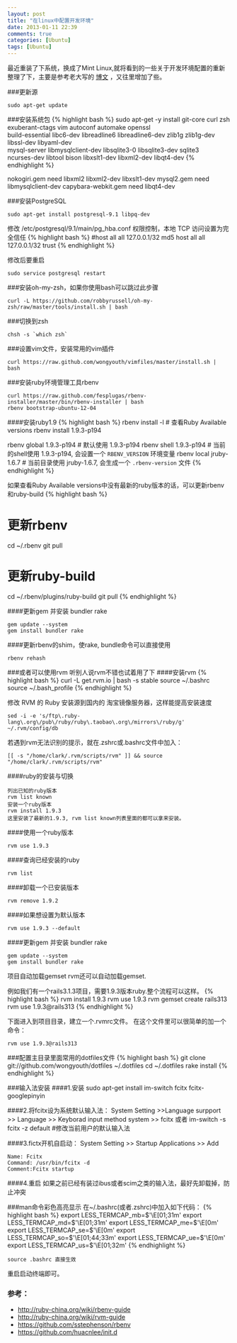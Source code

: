 ```yaml
---
layout: post
title: "在linux中配置开发环境"
date: 2013-01-11 22:39
comments: true
categories: [Ubuntu]
tags: [Ubuntu]
---
```


最近重装了下系统，换成了Mint Linux,就将看到的一些关于开发环境配置的重新整理了下，主要是参考老大写的
<a href="http://wongyouth.github.com/blog/2012/06/20/setup-new-ubuntu-environment/">博文</a>
，又往里增加了些。

###更新源

    sudo apt-get update

###安装系统包
{% highlight bash %}
sudo apt-get -y install git-core curl zsh exuberant-ctags vim autoconf automake openssl \
  build-essential libc6-dev libreadline6 libreadline6-dev zlib1g zlib1g-dev libssl-dev libyaml-dev \
  mysql-server libmysqlclient-dev libsqlite3-0 libsqlite3-dev sqlite3 \
  ncurses-dev libtool bison libxslt1-dev libxml2-dev libqt4-dev
{% endhighlight %}

nokogiri.gem need libxml2 libxml2-dev libxslt1-dev mysql2.gem need libmysqlclient-dev capybara-webkit.gem need libqt4-dev

###安装PostgreSQL

    sudo apt-get install postgresql-9.1 libpq-dev

修改 /etc/postgresql/9.1/main/pg_hba.conf 权限控制，本地 TCP 访问设置为完全信任
{% highlight bash %}
#host    all             all             127.0.0.1/32            md5
host    all             all             127.0.0.1/32            trust
{% endhighlight %}

修改后要重启

    sudo service postgresql restart

###安装oh-my-zsh，如果你使用bash可以跳过此步骤

    curl -L https://github.com/robbyrussell/oh-my-zsh/raw/master/tools/install.sh | bash

###切换到zsh

    chsh -s `which zsh`

###设置vim文件，安装常用的vim插件

    curl https://raw.github.com/wongyouth/vimfiles/master/install.sh | bash


###安装ruby环境管理工具rbenv

    curl https://raw.github.com/fesplugas/rbenv-installer/master/bin/rbenv-installer | bash
    rbenv bootstrap-ubuntu-12-04

####安装ruby1.9
{% highlight bash %}
rbenv install -l      # 查看Ruby Available versions
rbenv install 1.9.3-p194

rbenv global 1.9.3-p194      # 默认使用 1.9.3-p194
rbenv shell 1.9.3-p194       # 当前的shell使用 1.9.3-p194, 会设置一个 `RBENV_VERSION` 环境变量
rbenv local jruby-1.6.7      # 当前目录使用 jruby-1.6.7, 会生成一个 `.rbenv-version` 文件
{% endhighlight %}

如果查看Ruby Available versions中没有最新的ruby版本的话，可以更新rbenv和ruby-build
{% highlight bash %}
# 更新rbenv
cd ~/.rbenv
git pull
# 更新ruby-build
cd ~/.rbenv/plugins/ruby-build
git pull
{% endhighlight %}

####更新gem 并安装 bundler rake

    gem update --system
    gem install bundler rake

####更新rbenv的shim，使rake, bundle命令可以直接使用

    rbenv rehash

###或者可以使用rvm
听别人说rvm不错也试着用了下
####安装rvm
{% highlight bash %}
curl -L get.rvm.io | bash -s stable
source ~/.bashrc
source ~/.bash_profile
{% endhighlight %}

修改 RVM 的 Ruby 安装源到国内的 淘宝镜像服务器，这样能提高安装速度

    sed -i -e 's/ftp\.ruby-lang\.org\/pub\/ruby/ruby\.taobao\.org\/mirrors\/ruby/g' ~/.rvm/config/db

若遇到rvm无法识别的提示，就在.zshrc或.bashrc文件中加入：

    [[ -s "/home/clark/.rvm/scripts/rvm" ]] && source "/home/clark/.rvm/scripts/rvm"

####ruby的安装与切换

    列出已知的ruby版本
    rvm list known
    安装一个ruby版本
    rvm install 1.9.3
    这里安装了最新的1.9.3, rvm list known列表里面的都可以拿来安装。

####使用一个ruby版本

    rvm use 1.9.3

####查询已经安装的ruby

    rvm list

####卸载一个已安装版本

    rvm remove 1.9.2

####如果想设置为默认版本

    rvm use 1.9.3 --default

####更新gem 并安装 bundler rake

    gem update --system
    gem install bundler rake

项目自动加载gemset
rvm还可以自动加载gemset.

例如我们有一个rails3.1.3项目，需要1.9.3版本ruby.整个流程可以这样。
{% highlight bash %}
rvm install 1.9.3
rvm use 1.9.3
rvm gemset create rails313
rvm use 1.9.3@rails313
{% endhighlight %}

下面进入到项目目录，建立一个.rvmrc文件。
在这个文件里可以很简单的加一个命令：

    rvm use 1.9.3@rails313

###配置主目录里面常用的dotfiles文件
{% highlight bash %}
git clone git://github.com/wongyouth/dotfiles ~/.dotfiles
cd ~/.dotfiles
rake install
{% endhighlight %}

###输入法安装
####1.安装
    sudo apt-get install im-switch fcitx fcitx-googlepinyin

####2.将fcitx设为系统默认输入法：
    System Setting >>Language surpport >> Language >> Keyborad input method system >> fcitx
    或者
    im-switch -s fcitx -z default #修改当前用户的默认输入法

####3.fictx开机自启动：
System Setting >> Startup Applications >> Add

    Name: Fcitx
    Command: /usr/bin/fcitx -d
    Comment:Fcitx startup

####4.重启
如果之前已经有装过ibus或者scim之类的输入法，最好先卸载掉，防止冲突

###man命令彩色高亮显示
在~/.bashrc(或者.zshrc)中加入如下代码：
{% highlight bash %}
export LESS_TERMCAP_mb=$'\E[01;31m'
export LESS_TERMCAP_md=$'\E[01;31m'
export LESS_TERMCAP_me=$'\E[0m'
export LESS_TERMCAP_se=$'\E[0m'
export LESS_TERMCAP_so=$'\E[01;44;33m'
export LESS_TERMCAP_ue=$'\E[0m'
export LESS_TERMCAP_us=$'\E[01;32m'
{% endhighlight %}

    source .bashrc 直接生效

重启启动终端即可。

### 参考：
* http://ruby-china.org/wiki/rbenv-guide
* http://ruby-china.org/wiki/rvm-guide
* https://github.com/sstephenson/rbenv
* https://github.com/huacnlee/init.d
